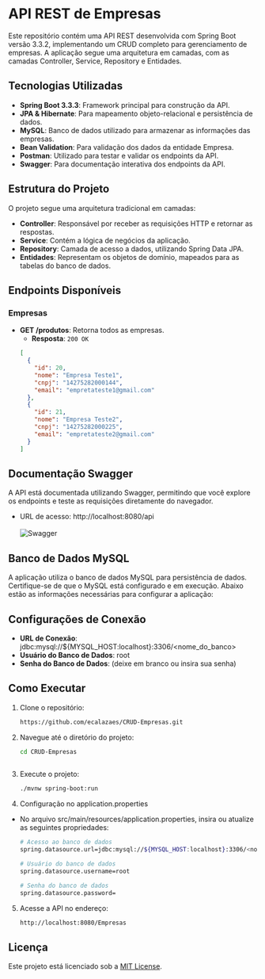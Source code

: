 # API REST de Empresas

Este repositório contém uma API REST desenvolvida com Spring Boot versão 3.3.2, implementando um CRUD completo para gerenciamento de empresas. 
A aplicação segue uma arquitetura em camadas, com as camadas Controller, Service, Repository e Entidades.

## Tecnologias Utilizadas

- **Spring Boot 3.3.3**: Framework principal para construção da API.
- **JPA & Hibernate**: Para mapeamento objeto-relacional e persistência de dados.
- **MySQL**: Banco de dados utilizado para armazenar as informações das empresas.
- **Bean Validation**: Para validação dos dados da entidade Empresa.
- **Postman**: Utilizado para testar e validar os endpoints da API.
- **Swagger**: Para documentação interativa dos endpoints da API.

## Estrutura do Projeto

O projeto segue uma arquitetura tradicional em camadas:

- **Controller**: Responsável por receber as requisições HTTP e retornar as respostas.
- **Service**: Contém a lógica de negócios da aplicação.
- **Repository**: Camada de acesso a dados, utilizando Spring Data JPA.
- **Entidades**: Representam os objetos de domínio, mapeados para as tabelas do banco de dados.

## Endpoints Disponíveis 

### Empresas

- **GET /produtos**: Retorna todos as empresas.
  - **Resposta**: `200 OK`
  ```json
  [
    {
      "id": 20,
      "nome": "Empresa Teste1",
      "cnpj": "14275282000144",
      "email": "empretateste1@gmail.com"
    },
    {
      "id": 21,
      "nome": "Empresa Teste2",
      "cnpj": "14275282000225",
      "email": "empretateste2@gmail.com"
    }
  ]

## Documentação Swagger
A API está documentada utilizando Swagger, permitindo que você explore os endpoints e teste as requisições diretamente do navegador.

- URL de acesso: http://localhost:8080/api  
<br>![Swagger](img/swagger.png)

## Banco de Dados MySQL
A aplicação utiliza o banco de dados MySQL para persistência de dados. Certifique-se de que o MySQL está configurado e em execução. Abaixo estão as informações necessárias para configurar a aplicação:

## Configurações de Conexão
- **URL de Conexão**: jdbc:mysql://${MYSQL_HOST:localhost}:3306/<nome_do_banco>
- **Usuário do Banco de Dados**: root
- **Senha do Banco de Dados**: (deixe em branco ou insira sua senha)

## Como Executar
1. Clone o repositório:  
   ```bash
   https://github.com/ecalazaes/CRUD-Empresas.git
   
2. Navegue até o diretório do projeto:  
   ```bash
   cd CRUD-Empresas
  
3. Execute o projeto:  
   ```bash
   ./mvnw spring-boot:run

4. Configuração no application.properties  
  - No arquivo src/main/resources/application.properties, insira ou atualize as seguintes propriedades:  
    ```bash
    # Acesso ao banco de dados
    spring.datasource.url=jdbc:mysql://${MYSQL_HOST:localhost}:3306/<nome_do_banco>
    
    # Usuário do banco de dados
    spring.datasource.username=root
    
    # Senha do banco de dados
    spring.datasource.password=
    ```

5. Acesse a API no endereço:
   ```bash
   http://localhost:8080/Empresas 

## Licença

Este projeto está licenciado sob a [MIT License](LICENSE).
